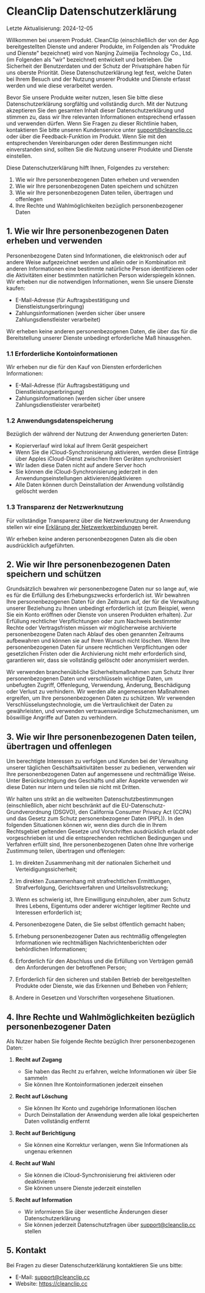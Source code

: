# CleanClip Datenschutzerklärung
Letzte Aktualisierung: 2024-12-05

Willkommen bei unserem Produkt. CleanClip (einschließlich der von der App bereitgestellten Dienste und anderer Produkte, im Folgenden als "Produkte und Dienste" bezeichnet) wird von Nanjing Zuimeijia Technology Co., Ltd. (im Folgenden als "wir" bezeichnet) entwickelt und betrieben. Die Sicherheit der Benutzerdaten und der Schutz der Privatsphäre haben für uns oberste Priorität. Diese Datenschutzerklärung legt fest, welche Daten bei Ihrem Besuch und der Nutzung unserer Produkte und Dienste erfasst werden und wie diese verarbeitet werden.

Bevor Sie unsere Produkte weiter nutzen, lesen Sie bitte diese Datenschutzerklärung sorgfältig und vollständig durch. Mit der Nutzung akzeptieren Sie den gesamten Inhalt dieser Datenschutzerklärung und stimmen zu, dass wir Ihre relevanten Informationen entsprechend erfassen und verwenden dürfen. Wenn Sie Fragen zu dieser Richtlinie haben, kontaktieren Sie bitte unseren Kundenservice unter support@cleanclip.cc oder über die Feedback-Funktion im Produkt. Wenn Sie mit den entsprechenden Vereinbarungen oder deren Bestimmungen nicht einverstanden sind, sollten Sie die Nutzung unserer Produkte und Dienste einstellen.

Diese Datenschutzerklärung hilft Ihnen, Folgendes zu verstehen:

1. Wie wir Ihre personenbezogenen Daten erheben und verwenden
2. Wie wir Ihre personenbezogenen Daten speichern und schützen
3. Wie wir Ihre personenbezogenen Daten teilen, übertragen und offenlegen
4. Ihre Rechte und Wahlmöglichkeiten bezüglich personenbezogener Daten

## 1. Wie wir Ihre personenbezogenen Daten erheben und verwenden
Personenbezogene Daten sind Informationen, die elektronisch oder auf andere Weise aufgezeichnet werden und allein oder in Kombination mit anderen Informationen eine bestimmte natürliche Person identifizieren oder die Aktivitäten einer bestimmten natürlichen Person widerspiegeln können. Wir erheben nur die notwendigen Informationen, wenn Sie unsere Dienste kaufen:

- E-Mail-Adresse (für Auftragsbestätigung und Dienstleistungserbringung)
- Zahlungsinformationen (werden sicher über unsere Zahlungsdienstleister verarbeitet)

Wir erheben keine anderen personenbezogenen Daten, die über das für die Bereitstellung unserer Dienste unbedingt erforderliche Maß hinausgehen.

### 1.1 Erforderliche Kontoinformationen
Wir erheben nur die für den Kauf von Diensten erforderlichen Informationen:
- E-Mail-Adresse (für Auftragsbestätigung und Dienstleistungserbringung)
- Zahlungsinformationen (werden sicher über unsere Zahlungsdienstleister verarbeitet)

### 1.2 Anwendungsdatenspeicherung
Bezüglich der während der Nutzung der Anwendung generierten Daten:
- Kopierverlauf wird lokal auf Ihrem Gerät gespeichert
- Wenn Sie die iCloud-Synchronisierung aktivieren, werden diese Einträge über Apples iCloud-Dienst zwischen Ihren Geräten synchronisiert
- Wir laden diese Daten nicht auf andere Server hoch
- Sie können die iCloud-Synchronisierung jederzeit in den Anwendungseinstellungen aktivieren/deaktivieren
- Alle Daten können durch Deinstallation der Anwendung vollständig gelöscht werden

### 1.3 Transparenz der Netzwerknutzung
Für vollständige Transparenz über die Netzwerknutzung der Anwendung stellen wir eine [Erklärung der Netzwerkverbindungen](./network-endpoints.md) bereit.

Wir erheben keine anderen personenbezogenen Daten als die oben ausdrücklich aufgeführten.

## 2. Wie wir Ihre personenbezogenen Daten speichern und schützen
Grundsätzlich bewahren wir personenbezogene Daten nur so lange auf, wie es für die Erfüllung des Erhebungszwecks erforderlich ist. Wir bewahren Ihre personenbezogenen Daten für den Zeitraum auf, der für die Verwaltung unserer Beziehung zu Ihnen unbedingt erforderlich ist (zum Beispiel, wenn Sie ein Konto eröffnen oder Dienste von unseren Produkten erhalten). Zur Erfüllung rechtlicher Verpflichtungen oder zum Nachweis bestimmter Rechte oder Vertragsfristen müssen wir möglicherweise archivierte personenbezogene Daten nach Ablauf des oben genannten Zeitraums aufbewahren und können sie auf Ihren Wunsch nicht löschen. Wenn Ihre personenbezogenen Daten für unsere rechtlichen Verpflichtungen oder gesetzlichen Fristen oder die Archivierung nicht mehr erforderlich sind, garantieren wir, dass sie vollständig gelöscht oder anonymisiert werden.

Wir verwenden branchenübliche Sicherheitsmaßnahmen zum Schutz Ihrer personenbezogenen Daten und verschlüsseln wichtige Daten, um unbefugten Zugriff, Offenlegung, Verwendung, Änderung, Beschädigung oder Verlust zu verhindern. Wir werden alle angemessenen Maßnahmen ergreifen, um Ihre personenbezogenen Daten zu schützen. Wir verwenden Verschlüsselungstechnologie, um die Vertraulichkeit der Daten zu gewährleisten, und verwenden vertrauenswürdige Schutzmechanismen, um böswillige Angriffe auf Daten zu verhindern.

## 3. Wie wir Ihre personenbezogenen Daten teilen, übertragen und offenlegen
Um berechtigte Interessen zu verfolgen und Kunden bei der Verwaltung unserer täglichen Geschäftsaktivitäten besser zu bedienen, verwenden wir Ihre personenbezogenen Daten auf angemessene und rechtmäßige Weise. Unter Berücksichtigung des Geschäfts und aller Aspekte verwenden wir diese Daten nur intern und teilen sie nicht mit Dritten.

Wir halten uns strikt an die weltweiten Datenschutzbestimmungen (einschließlich, aber nicht beschränkt auf die EU-Datenschutz-Grundverordnung (DSGVO), den California Consumer Privacy Act (CCPA) und das Gesetz zum Schutz personenbezogener Daten (PIPL)). In den folgenden Situationen können wir, wenn dies durch die in Ihrem Rechtsgebiet geltenden Gesetze und Vorschriften ausdrücklich erlaubt oder vorgeschrieben ist und die entsprechenden rechtlichen Bedingungen und Verfahren erfüllt sind, Ihre personenbezogenen Daten ohne Ihre vorherige Zustimmung teilen, übertragen und offenlegen:

1. Im direkten Zusammenhang mit der nationalen Sicherheit und Verteidigungssicherheit;

2. Im direkten Zusammenhang mit strafrechtlichen Ermittlungen, Strafverfolgung, Gerichtsverfahren und Urteilsvollstreckung;

3. Wenn es schwierig ist, Ihre Einwilligung einzuholen, aber zum Schutz Ihres Lebens, Eigentums oder anderer wichtiger legitimer Rechte und Interessen erforderlich ist;

4. Personenbezogene Daten, die Sie selbst öffentlich gemacht haben;

5. Erhebung personenbezogener Daten aus rechtmäßig offengelegten Informationen wie rechtmäßigen Nachrichtenberichten oder behördlichen Informationen;

6. Erforderlich für den Abschluss und die Erfüllung von Verträgen gemäß den Anforderungen der betroffenen Person;

7. Erforderlich für den sicheren und stabilen Betrieb der bereitgestellten Produkte oder Dienste, wie das Erkennen und Beheben von Fehlern;

8. Andere in Gesetzen und Vorschriften vorgesehene Situationen.

## 4. Ihre Rechte und Wahlmöglichkeiten bezüglich personenbezogener Daten

Als Nutzer haben Sie folgende Rechte bezüglich Ihrer personenbezogenen Daten:

1. **Recht auf Zugang**
   - Sie haben das Recht zu erfahren, welche Informationen wir über Sie sammeln
   - Sie können Ihre Kontoinformationen jederzeit einsehen

2. **Recht auf Löschung**
   - Sie können Ihr Konto und zugehörige Informationen löschen
   - Durch Deinstallation der Anwendung werden alle lokal gespeicherten Daten vollständig entfernt

3. **Recht auf Berichtigung**
   - Sie können eine Korrektur verlangen, wenn Sie Informationen als ungenau erkennen

4. **Recht auf Wahl**
   - Sie können die iCloud-Synchronisierung frei aktivieren oder deaktivieren
   - Sie können unsere Dienste jederzeit einstellen

5. **Recht auf Information**
   - Wir informieren Sie über wesentliche Änderungen dieser Datenschutzerklärung
   - Sie können jederzeit Datenschutzfragen über support@cleanclip.cc stellen

## 5. Kontakt
Bei Fragen zu dieser Datenschutzerklärung kontaktieren Sie uns bitte:
- E-Mail: support@cleanclip.cc
- Website: https://cleanclip.cc